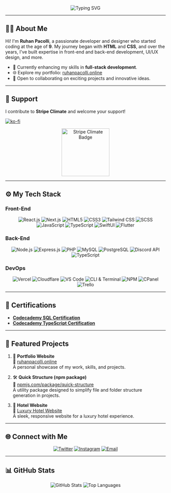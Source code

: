 <!-- HEADER -->
<div align="center">
  <img src="https://readme-typing-svg.herokuapp.com?font=Fira+Code&size=24&pause=1000&color=F75C7E&width=435&lines=Hi+there!+I'm+Ruhan+Pacolli+👋;Welcome+to+my+GitHub!;I+❤️+Coding+and+Designing!" alt="Typing SVG" />
</div>

---

<!-- ABOUT ME -->
## 👨‍💻 About Me
Hi! I'm **Ruhan Pacolli**, a passionate developer and designer who started coding at the age of **9**. My journey began with **HTML** and **CSS**, and over the years, I've built expertise in front-end and back-end development, UI/UX design, and more.

- 🌱 Currently enhancing my skills in **full-stack development**.
- 🌐 Explore my portfolio: [ruhanpacolli.online](https://ruhanpacolli.online)
- 🚀 Open to collaborating on exciting projects and innovative ideas.

---

<!-- SUPPORT -->
## 💚 Support
I contribute to **Stripe Climate** and welcome your support!  

[![ko-fi](https://ko-fi.com/img/githubbutton_sm.svg)](https://ko-fi.com/B0B819KPYC)  

<div align="center">
  <a href="https://climate.stripe.com/X9tURq" target="_blank">
    <img src="https://ruhanpacolli.online/assets/img/StripeClimateBadge.svg" alt="Stripe Climate Badge" width="150" />
  </a>
</div>

---

<!-- TECH STACK -->
## ⚙️ My Tech Stack
### Front-End
<div align="center">
  <img src="https://img.shields.io/badge/React-61DAFB?style=for-the-badge&logo=react&logoColor=black" alt="React.js" />
  <img src="https://img.shields.io/badge/Next.js-000000?style=for-the-badge&logo=next.js&logoColor=white" alt="Next.js" />
  <img src="https://img.shields.io/badge/HTML5-E34F26?style=for-the-badge&logo=html5&logoColor=white" alt="HTML5" />
  <img src="https://img.shields.io/badge/CSS3-1572B6?style=for-the-badge&logo=css3&logoColor=white" alt="CSS3" />
  <img src="https://img.shields.io/badge/TailwindCSS-38B2AC?style=for-the-badge&logo=tailwind-css&logoColor=white" alt="Tailwind CSS" />
  <img src="https://img.shields.io/badge/SCSS-CC6699?style=for-the-badge&logo=sass&logoColor=white" alt="SCSS" />
  <img src="https://img.shields.io/badge/JavaScript-F7DF1E?style=for-the-badge&logo=javascript&logoColor=black" alt="JavaScript" />
  <img src="https://img.shields.io/badge/TypeScript-3178C6?style=for-the-badge&logo=typescript&logoColor=white" alt="TypeScript" />
  <img src="https://img.shields.io/badge/SwiftUI-FA7343?style=for-the-badge&logo=swift&logoColor=white" alt="SwiftUI" />
  <img src="https://img.shields.io/badge/Flutter-02569B?style=for-the-badge&logo=flutter&logoColor=white" alt="Flutter" />
</div>

### Back-End
<div align="center">
  <img src="https://img.shields.io/badge/Node.js-339933?style=for-the-badge&logo=node.js&logoColor=white" alt="Node.js" />
  <img src="https://img.shields.io/badge/Express.js-000000?style=for-the-badge&logo=express&logoColor=white" alt="Express.js" />
  <img src="https://img.shields.io/badge/PHP-777BB4?style=for-the-badge&logo=php&logoColor=white" alt="PHP" />
  <img src="https://img.shields.io/badge/MySQL-4479A1?style=for-the-badge&logo=mysql&logoColor=white" alt="MySQL" />
  <img src="https://img.shields.io/badge/PostgreSQL-336791?style=for-the-badge&logo=postgresql&logoColor=white" alt="PostgreSQL" />
  <img src="https://img.shields.io/badge/Discord%20API-7289DA?style=for-the-badge&logo=discord&logoColor=white" alt="Discord API" />
  <img src="https://img.shields.io/badge/TypeScript-3178C6?style=for-the-badge&logo=typescript&logoColor=white" alt="TypeScript" />
</div>

### DevOps
<div align="center">
  <img src="https://img.shields.io/badge/Vercel-000000?style=for-the-badge&logo=vercel&logoColor=white" alt="Vercel" />
  <img src="https://img.shields.io/badge/Cloudflare-F38020?style=for-the-badge&logo=cloudflare&logoColor=white" alt="Cloudflare" />
  <img src="https://img.shields.io/badge/VS%20Code-007ACC?style=for-the-badge&logo=visual-studio-code&logoColor=white" alt="VS Code" />
  <img src="https://img.shields.io/badge/CLI%20&%20Terminal-000000?style=for-the-badge" alt="CLI & Terminal" />
  <img src="https://img.shields.io/badge/NPM-CB3837?style=for-the-badge&logo=npm&logoColor=white" alt="NPM" />
  <img src="https://img.shields.io/badge/CPanel-FF6C2C?style=for-the-badge&logo=cpanel&logoColor=white" alt="CPanel" />
  <img src="https://img.shields.io/badge/Trello-0052CC?style=for-the-badge&logo=trello&logoColor=white" alt="Trello" />
</div>

---

<!-- CERTIFICATIONS -->
## 📜 Certifications
- **[Codecademy SQL Certification](https://www.ruhanpacolli.online/assets/files/codecademy_sql.pdf)**
- **[Codecademy TypeScript Certification](https://www.ruhanpacolli.online/assets/files/codecademy_ts.pdf)**

---

<!-- PROJECTS -->
## 🌟 Featured Projects
1. 🎨 **Portfolio Website**  
   🔗 [ruhanpacolli.online](https://ruhanpacolli.online)  
   A personal showcase of my work, skills, and projects.
   
2. 🛠️ **Quick Structure (npm package)**  
   🔗 [npmjs.com/package/quick-structure](https://www.npmjs.com/package/quick-structure)  
   A utility package designed to simplify file and folder structure generation in projects.

3. 🏨 **Hotel Website**  
   🔗 [Luxury Hotel Website](https://luxury-hotel-website-sable.vercel.app/)  
   A sleek, responsive website for a luxury hotel experience.

---

<!-- CONNECT WITH ME -->
## 🌐 Connect with Me
<div align="center">
  <a href="https://twitter.com/ruhanpaco" target="_blank"><img src="https://img.shields.io/badge/Twitter-1DA1F2?style=for-the-badge&logo=twitter&logoColor=white" alt="Twitter"></a>
  <a href="https://instagram.com/ruhanpaco" target="_blank"><img src="https://img.shields.io/badge/Instagram-E4405F?style=for-the-badge&logo=instagram&logoColor=white" alt="Instagram"></a>
  <a href="mailto:pacolliruhan844@gmail.com" target="_blank"><img src="https://img.shields.io/badge/Email-EA4335?style=for-the-badge&logo=gmail&logoColor=white" alt="Email"></a>
</div>

---

<!-- GITHUB STATS -->
## 📊 GitHub Stats
<div align="center">
  <img src="https://github-readme-stats.vercel.app/api?username=ruhanpaco&show_icons=true&theme=radical" alt="GitHub Stats">
  <img src="https://github-readme-stats.vercel.app/api/top-langs/?username=ruhanpaco&layout=compact&theme=radical" alt="Top Languages">
</div>
